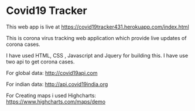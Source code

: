 # Covid19 Tracker

This web app is live at https://covid19tracker431.herokuapp.com/index.html

This is corona virus tracking web application which provide live updates of corona cases.

I have used HTML, CSS , Javascript and Jquery for building this.
I have use two api to get corona cases.

For global data:
http://covid19api.com

For indian data:
http://api.covid19india.org

For Creating maps i used Highcharts:
https://www.highcharts.com/maps/demo
